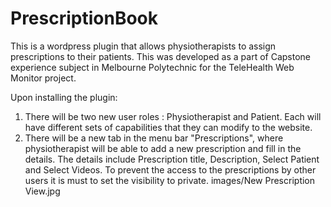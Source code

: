 # PrescriptionBook
This is a wordpress plugin that allows physiotherapists to assign prescriptions to their patients. This was developed as a part of Capstone experience subject in Melbourne Polytechnic for the TeleHealth Web Monitor project.

Upon installing the plugin:
1. There will be two new user roles : Physiotherapist and Patient. Each will have different sets of capabilities that they can modify to the website.
2. There will be a new tab in the menu bar "Prescriptions", where physiotherapist will be able to add a new prescription and fill in the details.
    The details include Prescription title, Description, Select Patient and Select Videos.
    To prevent the access to the prescriptions by other users it is must to set the visibility to private.
    images/New Prescription View.jpg

